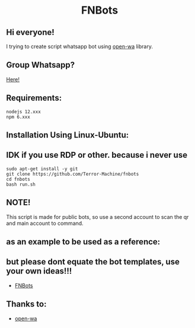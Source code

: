 <h1 align="center">FNBots</h1>

## Hi everyone! 

I trying to create script whatsapp bot using [open-wa](https://github.com/open-wa/wa-automate-nodejs) library.

## Group Whatsapp?
[Here!](https://chat.whatsapp.com/BHGFVfkv9toKBgNgtoJffb)

## Requirements:
```
nodejs 12.xxx
npm 6.xxx
```

## Installation Using Linux-Ubuntu:
## IDK if you use RDP or other. because i never use
```
sudo apt-get install -y git
git clone https://github.com/Terror-Machine/fnbots
cd fnbots
bash run.sh
```
## NOTE!
This script is made for public bots, so use a second account to scan the qr and main account to command.

## as an example to be used as a reference:
## but please dont equate the bot templates, use your own ideas!!!
- [FNBots](https://https://api.whatsapp.com/send?phone=6288239049722&text=.commands)

## Thanks to:
- [open-wa](https://github.com/open-wa/wa-automate-nodejs)
